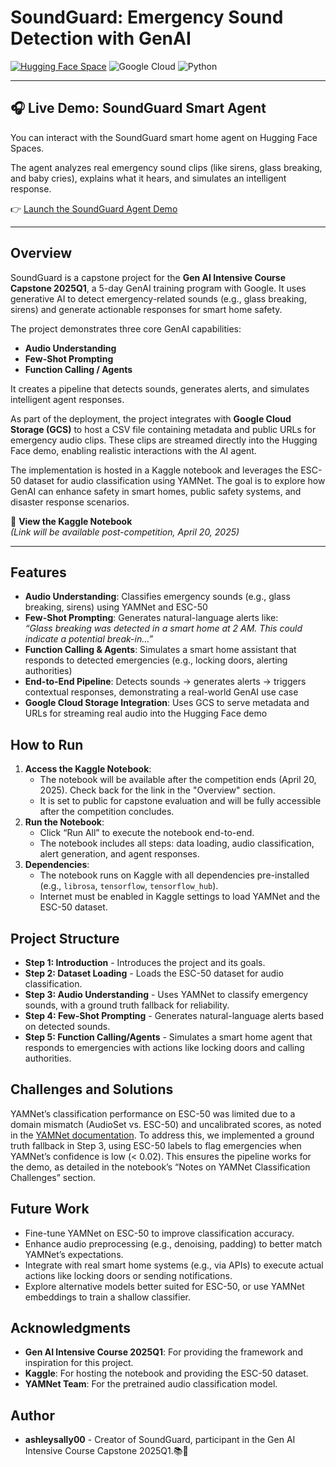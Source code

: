 # SoundGuard: Emergency Sound Detection with GenAI

[![Hugging Face Space](https://img.shields.io/badge/Demo-HuggingFace_Space-orange?logo=huggingface)](https://huggingface.co/spaces/ashleysally00/soundguard-genai-agent)
![Google Cloud](https://img.shields.io/badge/Powered%20by-Google%20Cloud-blue?logo=googlecloud)
![Python](https://img.shields.io/badge/Python-3.10-blue)

---

## 🎧 Live Demo: SoundGuard Smart Agent

You can interact with the SoundGuard smart home agent on Hugging Face Spaces.

The agent analyzes real emergency sound clips (like sirens, glass breaking, and baby cries), explains what it hears, and simulates an intelligent response.

👉 [Launch the SoundGuard Agent Demo](https://huggingface.co/spaces/ashleysally00/soundguard-genai-agent)

---

## Overview

SoundGuard is a capstone project for the **Gen AI Intensive Course Capstone 2025Q1**, a 5-day GenAI training program with Google. It uses generative AI to detect emergency-related sounds (e.g., glass breaking, sirens) and generate actionable responses for smart home safety.

The project demonstrates three core GenAI capabilities:
- **Audio Understanding**
- **Few-Shot Prompting**
- **Function Calling / Agents**

It creates a pipeline that detects sounds, generates alerts, and simulates intelligent agent responses.

As part of the deployment, the project integrates with **Google Cloud Storage (GCS)** to host a CSV file containing metadata and public URLs for emergency audio clips. These clips are streamed directly into the Hugging Face demo, enabling realistic interactions with the AI agent.

The implementation is hosted in a Kaggle notebook and leverages the ESC-50 dataset for audio classification using YAMNet. The goal is to explore how GenAI can enhance safety in smart homes, public safety systems, and disaster response scenarios.

📘 **View the Kaggle Notebook**  
_(Link will be available post-competition, April 20, 2025)_

---

## Features

- **Audio Understanding**: Classifies emergency sounds (e.g., glass breaking, sirens) using YAMNet and ESC-50  
- **Few-Shot Prompting**: Generates natural-language alerts like:  
  _“Glass breaking was detected in a smart home at 2 AM. This could indicate a potential break-in…”_  
- **Function Calling & Agents**: Simulates a smart home assistant that responds to detected emergencies (e.g., locking doors, alerting authorities)  
- **End-to-End Pipeline**: Detects sounds → generates alerts → triggers contextual responses, demonstrating a real-world GenAI use case  
- **Google Cloud Storage Integration**: Uses GCS to serve metadata and URLs for streaming real audio into the Hugging Face demo


## How to Run
1. **Access the Kaggle Notebook**:
   - The notebook will be available after the competition ends (April 20, 2025). Check back for the link in the "Overview" section.
   - It is set to public for capstone evaluation and will be fully accessible after the competition concludes.
2. **Run the Notebook**:
   - Click “Run All” to execute the notebook end-to-end.
   - The notebook includes all steps: data loading, audio classification, alert generation, and agent responses.
3. **Dependencies**:
   - The notebook runs on Kaggle with all dependencies pre-installed (e.g., `librosa`, `tensorflow`, `tensorflow_hub`).
   - Internet must be enabled in Kaggle settings to load YAMNet and the ESC-50 dataset.

## Project Structure
- **Step 1: Introduction** - Introduces the project and its goals.
- **Step 2: Dataset Loading** - Loads the ESC-50 dataset for audio classification.
- **Step 3: Audio Understanding** - Uses YAMNet to classify emergency sounds, with a ground truth fallback for reliability.
- **Step 4: Few-Shot Prompting** - Generates natural-language alerts based on detected sounds.
- **Step 5: Function Calling/Agents** - Simulates a smart home agent that responds to emergencies with actions like locking doors and calling authorities.

## Challenges and Solutions
YAMNet’s classification performance on ESC-50 was limited due to a domain mismatch (AudioSet vs. ESC-50) and uncalibrated scores, as noted in the [YAMNet documentation](https://tfhub.dev/google/yamnet/1). To address this, we implemented a ground truth fallback in Step 3, using ESC-50 labels to flag emergencies when YAMNet’s confidence is low (< 0.02). This ensures the pipeline works for the demo, as detailed in the notebook’s “Notes on YAMNet Classification Challenges” section.

## Future Work
- Fine-tune YAMNet on ESC-50 to improve classification accuracy.
- Enhance audio preprocessing (e.g., denoising, padding) to better match YAMNet’s expectations.
- Integrate with real smart home systems (e.g., via APIs) to execute actual actions like locking doors or sending notifications.
- Explore alternative models better suited for ESC-50, or use YAMNet embeddings to train a shallow classifier.

## Acknowledgments
- **Gen AI Intensive Course 2025Q1**: For providing the framework and inspiration for this project.
- **Kaggle**: For hosting the notebook and providing the ESC-50 dataset.
- **YAMNet Team**: For the pretrained audio classification model.

## Author
- **ashleysally00** - Creator of SoundGuard, participant in the Gen AI Intensive Course Capstone 2025Q1.📚🎤
